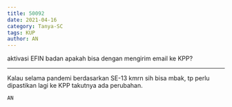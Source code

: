 ```yaml
---
title: 50092
date: 2021-04-16
category: Tanya-SC
tags: KUP
author: AN
---
```


aktivasi EFIN badan apakah bisa dengan mengirim email ke KPP?

---

Kalau selama pandemi berdasarkan SE-13 kmrn sih bisa mbak, tp perlu dipastikan lagi ke KPP takutnya ada perubahan.

`AN`
